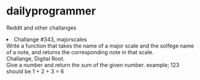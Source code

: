 # dailyprogrammer
Reddit and other challanges

<li> Challange #343, majorscales<br>
     Write a function that takes the name of a major scale and the solfège name of a note, and returns the corresponding note in that          scale. </li
<li> Challange, Digital Root.<br>
     Give a number and return the sum of the given number. example; 123 should be 1 + 2 + 3 = 6 </li>
